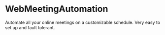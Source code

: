 # WebMeetingAutomation
Automate all your online meetings on a customizable schedule. Very easy to set up and fault tolerant.
